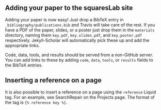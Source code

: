 ## Adding your paper to the squaresLab site

Adding your paper is now easy! Just drop a BibTeX entry in
`_bibliography/publications.bib` and Travis will take care of the rest. If you
have a PDF of the paper, slides, or a poster just drop them in the `materials`
directory, naming them `key.pdf`, `key.slides.pdf`, and `key.poster.pdf`
respectively. Jekyll-Scholar will automatically pick these up and add the
appropriate links.

Code, data, tools, and results should be served from a non-GitHub server. You
can add links to these by adding `code`, `data`, `tools`, or `results` fields to
the BibTeX entries.

## Inserting a reference on a page

It is also possible to insert a reference on a page using the `reference` Liquid
tag. For an example, see SearchRepair on the Projects page. The format of the
tag is `{% reference key %}`.
